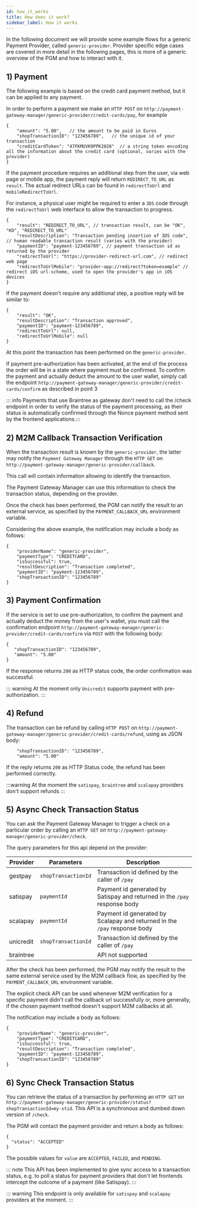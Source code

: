 ```yaml
---
id: how_it_works
title: How does it work?
sidebar_label: How it works
---
```

In the following document we will provide some example flows for a generic Payment Provider, called `generic-provider`.
Provider specific edge cases are covered in more detail in the following pages, this is more of a generic overview of
the PGM and how to interact with it.

## 1) Payment

The following example is based on the credit card payment method, but it can be applied to any payment.

In order to perform a payment we make an `HTTP POST` on `http://payment-gateway-manager/generic-provider/credit-cards/pay`, for example

```
{
    "amount": "5.00",   // the amount to be paid in Euros
    "shopTransactionID": "123456789",   // the unique id of your transaction
    "creditCardToken": "47FKMUVK9PPK2026"  // a string token encoding all the information about the credit card (optional, varies with the provider)
}
```

If the payment procedure requires an additional step from the user, via web page or mobile app, the payment reply will 
return `REDIRECT_TO_URL` as `result`. The actual redirect URLs can be found in `redirectToUrl` and `mobileRedirectToUrl`.

For instance, a physical user might be required to enter a `3DS` code through the `redirectToUrl` web interface to 
allow the transaction to progress.

```
{
    "result": "REDIRECT_TO_URL", // transaction result, can be "OK", "KO", "REDIRECT_TO_URL"
    "resultDescription": "Transaction pending insertion of 3DS code", // human readable transaction result (varies with the provider)
    "paymentID": "payment-123456789", // payment transaction id as returned by the provider
    "redirectToUrl": "https://provider-redirect-url.com", // redirect web page
    "redirectToUrlMobile": "provider-app://redirect?token=example" // redirect iOS url-scheme, used to open the provider's app in iOS devices
}
```

If the payment doesn't require any additional step, a positive reply will be similar to:

```
{
    "result": "OK",
    "resultDescription": "Transaction approved",
    "paymentID": "payment-123456789",
    "redirectToUrl": null,
    "redirectToUrlMobile": null
}
```


At this point the transaction has been performed on the `generic-provider`.

If payment pre-authorization has been activated, at the end of the process the order will be in a state where payment must be confirmed. 
To confirm the payment and actually deduct the amount to the user wallet, simply call the endpoint `http://payment-gateway-manager/generic-provider/credit-cards/confirm` as described in point 3

::: info
Payments that use Braintree as gateway don't need to call the /check endpoint in order to verify the status of the payment processing,
 as their status is automatically confirmed through the Nonce payment method sent by the frontend applications.:::

## 2) M2M Callback Transaction Verification

When the transaction result is known by the `generic-provider`, the latter may notify the `Payment Gateway Manager` 
through the `HTTP GET` on `http://payment-gateway-manager/generic-provider/callback`.

This call will contain information allowing to identify the transaction.

The Payment Gateway Manager can use this information to check the transaction status, depending on the provider.

Once the check has been performed, the PGM can notify the result to an external service, as specified by the 
`PAYMENT_CALLBACK_URL` environment variable.

Considering the above example, the notification may include a body as follows:

```
{
    "providerName": "generic-provider",
    "paymentType": "CREDITCARD",
    "isSuccessful": true,
    "resultDescription": "Transaction completed",
    "paymentID": "payment-123456789",
    "shopTransactionID": "123456789"
}
```
## 3) Payment Confirmation
If the service is set to use pre-authorization, to confirm the payment and actually deduct the money from the user's wallet,
 you must call the confirmation endpoint `http://payment-gateway-manager/generic-provider/credit-cards/confirm` via `POST` with the following body:
                           
```
{
   "shopTransactionID": "123456789",
   "amount": "5.00"
}
```
If the response returns `200` as HTTP status code, the order confirmation was successful.

::: warning
At the moment only `Unicredit` supports payment with pre-authorization.
:::

## 4) Refund
The transaction can be refund by calling `HTTP POST` on `http://payment-gateway-manager/generic-provider/credit-cards/refund`, using as JSON body:

```
    "shopTransactionID": "123456789",
    "amount": "5.00"
```

If the reply returns `200` as HTTP Status code, the refund has been performed correctly.

:::warning
At the moment the `satispay`, `braintree` and `scalapay` providers don't support refunds
:::


## 5) Async Check Transaction Status

You can ask the Payment Gateway Manager to trigger a check on a particular order by calling an `HTTP GET` on `http://payment-gateway-manager/generic-provider/check`.

The query parameters for this api depend on the provider:

| Provider | Parameters        | Description |
|----------|-------------------|-------------|
| gestpay  | `shopTransactionId` | Transaction id defined by the caller of `/pay` |
| satispay | `paymentId` | Payment id generated by Satispay and returned in the `/pay` response body |
| scalapay | `paymentId` | Payment id generated by Scalapay and returned in the `/pay` response body |
| unicredit  | `shopTransactionId` | Transaction id defined by the caller of `/pay` |
| braintree  |  | API not supported |

After the check has been performed, the PGM may notify the result to the same external service used by the M2M callback flow, as specified by the `PAYMENT_CALLBACK_URL` environment variable.

The explicit check API can be used whenever M2M verification for a specific payment didn't call the callback url successfully or, more generally,
if the chosen payment method doesn't support M2M callbacks at all.

The notification may include a body as follows:

```
{
    "providerName": "generic-provider",
    "paymentType": "CREDITCARD",
    "isSuccessful": true,
    "resultDescription": "Transaction completed",
    "paymentID": "payment-123456789",
    "shopTransactionID": "123456789"
}
```

## 6) Sync Check Transaction Status

You can retrieve the status of a transaction by performing an `HTTP GET` on `http://payment-gateway-manager/generic-provider/status?shopTransactionId=my-stid`. This API is a synchronous and dumbed down version of `/check`.

The PGM will contact the payment provider and return a body as follows:

```
{
  "status": "ACCEPTED"
}
```

The possible values for `value` are `ACCEPTED`, `FAILED`, and `PENDING`.

::: note 
This API has been implemented to give sync access to a transaction status, e.g. to poll a status for payment providers that don't let frontends intercept the outcome of a payment (like Satispay).
:::

::: warning This endpoint is only available for `satispay` and `scalapay` providers at the moment. :::
